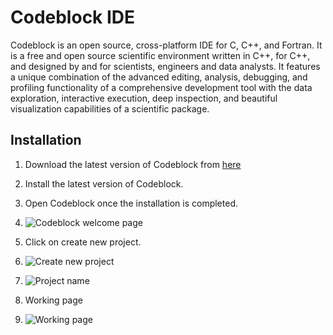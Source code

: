 # Codeblock IDE

Codeblock is an open source, cross-platform IDE for C, C++, and Fortran. It is a free and open source scientific environment written in C++, for C++, and designed by and for scientists, engineers and data analysts. It features a unique combination of the advanced editing, analysis, debugging, and profiling functionality of a comprehensive development tool with the data exploration, interactive execution, deep inspection, and beautiful visualization capabilities of a scientific package.

##  Installation


1. Download the latest version of Codeblock from [here](https://www.codeblocks.org/downloads/)




2. Install the latest version of Codeblock.

3. Open Codeblock once the installation is completed.
4. ![Codeblock welcome page](https://i0.wp.com/technobyte.org/wp-content/uploads/2017/09/1-Getting-started-with-code-blocks.jpg?resize=768%2C415&ssl=1)
5. Click on create new project.
6. ![Create new project](https://wiki.codeblocks.org/images/8/8f/ProjectWizard.png)
7. ![Project name](https://wiki.codeblocks.org/images/b/be/ConsoleApplication.png)


8. Working page
9. ![Working page](https://www.codeblocks.org/docs/codeblocks.png)

